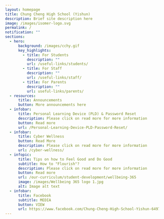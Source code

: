```yaml
---
layout: homepage
title: Chung Cheng High School (Yishun)
description: Brief site description here
image: /images/isomer-logo.svg
permalink: /
notification: ""
sections:
  - hero:
      background: /images/cchy.gif
      key_highlights:
        - title: For Students
          description: ""
          url: /useful-links/students/
        - title: For Staff
          description: ""
          url: /useful-links/staff/
        - title: For Parents
          description: ""
          url: useful-links/parents/
  - resources:
      title: Announcements
      button: More announcements here
  - infobar:
      title: Personal Learning Device (PLD) & Password Reset
      description: Please click on read more for more information
      button: Read more
      url: /Personal-Learning-Device-PLD-Password-Reset/
  - infobar:
      title: Cyber Wellness
      button: Read More
      description: Please click on read more for more information
      url: /cyber-wellness/
  - infopic:
      title: Tips on how to Feel Good and Do Good
      subtitle: How to "Flourish"?
      description: Please click on read more for more information
      button: Read more
      url: /our-curriculum/student-development/wellbeing-365
      image: /images/Wellbeing 365 logo 1.jpg
      alt: Image alt text
  - infobar:
      title: Facebook
      subtitle: MEDIA
      button: VIEW
      url: https://www.facebook.com/Chung-Cheng-High-School-Yishun-649727622164220/
---
```


